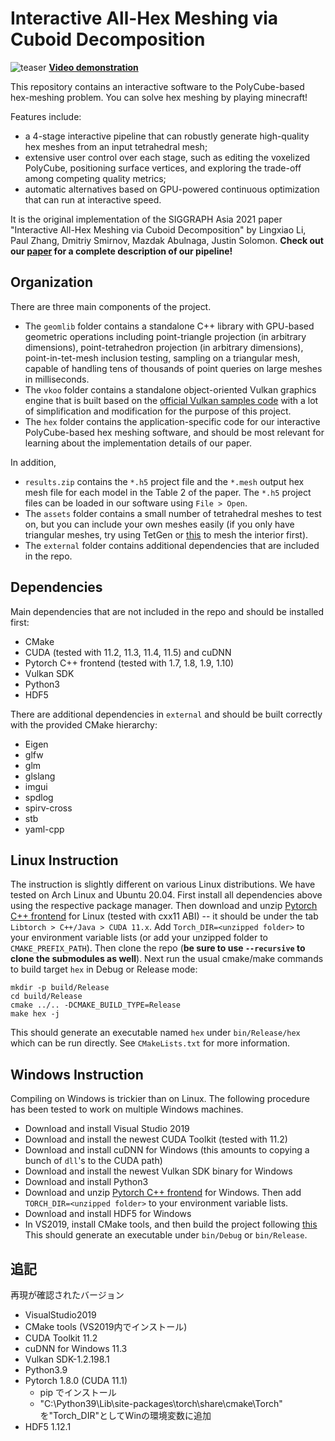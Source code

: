 ﻿# Interactive All-Hex Meshing via Cuboid Decomposition

![teaser](https://user-images.githubusercontent.com/38452438/144882120-359ea450-03f8-4267-93f4-6a78f9ffff80.png)
**[Video demonstration](https://www.dropbox.com/s/v687elfwgjnzfx4/demo.mp4?dl=0)**

This repository contains an interactive software to the PolyCube-based hex-meshing problem. You can solve hex meshing by playing minecraft!

Features include:
- a 4-stage interactive pipeline that can robustly generate high-quality hex meshes from an input tetrahedral mesh;
- extensive user control over each stage, such as editing the voxelized PolyCube, positioning surface vertices, and exploring the trade-off among competing quality metrics;
- automatic alternatives based on GPU-powered continuous optimization that can run at interactive speed.

It is the original implementation of the SIGGRAPH Asia 2021 paper "Interactive All-Hex Meshing via Cuboid Decomposition" by 
Lingxiao Li, Paul Zhang, Dmitriy Smirnov, Mazdak Abulnaga, Justin Solomon.
**Check out our [paper](https://arxiv.org/pdf/2109.06279.pdf) for a complete description of our pipeline!**


## Organization
There are three main components of the project.
- The `geomlib` folder contains a standalone C++ library with GPU-based geometric operations including point-triangle projection (in arbitrary dimensions), point-tetrahedron projection (in arbitrary dimensions), point-in-tet-mesh inclusion testing, sampling on a triangular mesh, capable of handling tens of thousands of point queries on large meshes in milliseconds.
- The `vkoo` folder contains a standalone object-oriented Vulkan graphics engine that is built based on the [official Vulkan samples code](https://github.com/KhronosGroup/Vulkan-Samples) with a lot of simplification and modification for the purpose of this project.
- The `hex` folder contains the application-specific code for our interactive PolyCube-based hex meshing software, and should be most relevant for learning about the implementation details of our paper.

In addition,
- `results.zip` contains the `*.h5` project file and the `*.mesh` output hex mesh file for each model in the Table 2 of the paper. The `*.h5` project files can be loaded in our software using `File > Open`.
- The `assets` folder contains a small number of tetrahedral meshes to test on, but you can include your own meshes easily (if you only have triangular meshes, try using TetGen or [this](https://github.com/wildmeshing/fTetWild) to mesh the interior first).
- The `external` folder contains additional dependencies that are included in the repo.

## Dependencies
Main dependencies that are not included in the repo and should be installed first:
- CMake
- CUDA (tested with 11.2, 11.3, 11.4, 11.5) and cuDNN
- Pytorch C++ frontend (tested with 1.7, 1.8, 1.9, 1.10)
- Vulkan SDK
- Python3
- HDF5

There are additional dependencies in `external` and should be built correctly with the provided CMake hierarchy:
- Eigen
- glfw
- glm
- glslang
- imgui
- spdlog
- spirv-cross
- stb
- yaml-cpp

## Linux Instruction
The instruction is slightly different on various Linux distributions. We have tested on Arch Linux and Ubuntu 20.04.
First install all dependencies above using the respective package manager. 
Then download and unzip [Pytorch C++ frontend](https://pytorch.org/get-started/locally/) for Linux (tested with cxx11 ABI) -- it should be under the tab `Libtorch > C++/Java > CUDA 11.x`.
Add `Torch_DIR=<unzipped folder>` to your environment variable lists (or add your unzipped folder to `CMAKE_PREFIX_PATH`).
Then clone the repo (**be sure to use `--recursive` to clone the submodules as well**).
Next run the usual cmake/make commands to build target `hex` in Debug or Release mode:
```
mkdir -p build/Release
cd build/Release
cmake ../.. -DCMAKE_BUILD_TYPE=Release
make hex -j
```
This should generate an executable named `hex` under `bin/Release/hex` which can be run directly.
See `CMakeLists.txt` for more information.


## Windows Instruction
Compiling on Windows is trickier than on Linux. The following procedure has been tested to work on multiple Windows machines.
- Download and install Visual Studio 2019
- Download and install the newest CUDA Toolkit (tested with 11.2)
- Download and install cuDNN for Windows (this amounts to copying a bunch of `dll`'s to the CUDA path)
- Download and install the newest Vulkan SDK binary for Windows
- Download and install Python3
- Download and unzip [Pytorch C++ frontend](https://pytorch.org/get-started/locally/) for Windows. Then add `TORCH_DIR=<unzipped folder>` to your environment variable lists.
- Download and install HDF5 for Windows
- In VS2019, install CMake tools, and then build the project following [this](https://docs.microsoft.com/en-us/cpp/build/cmake-projects-in-visual-studio?view=msvc-160)
This should generate an executable under `bin/Debug` or `bin/Release`.


## 追記

再現が確認されたバージョン
- VisualStudio2019
- CMake tools (VS2019内でインストール)
- CUDA Toolkit 11.2
- cuDNN for Windows 11.3
- Vulkan SDK-1.2.198.1
- Python3.9
- Pytorch 1.8.0 (CUDA 11.1)
	- pip でインストール
	- "C:\Python39\Lib\site-packages\torch\share\cmake\Torch" を"Torch_DIR"としてWinの環境変数に追加
- HDF5 1.12.1